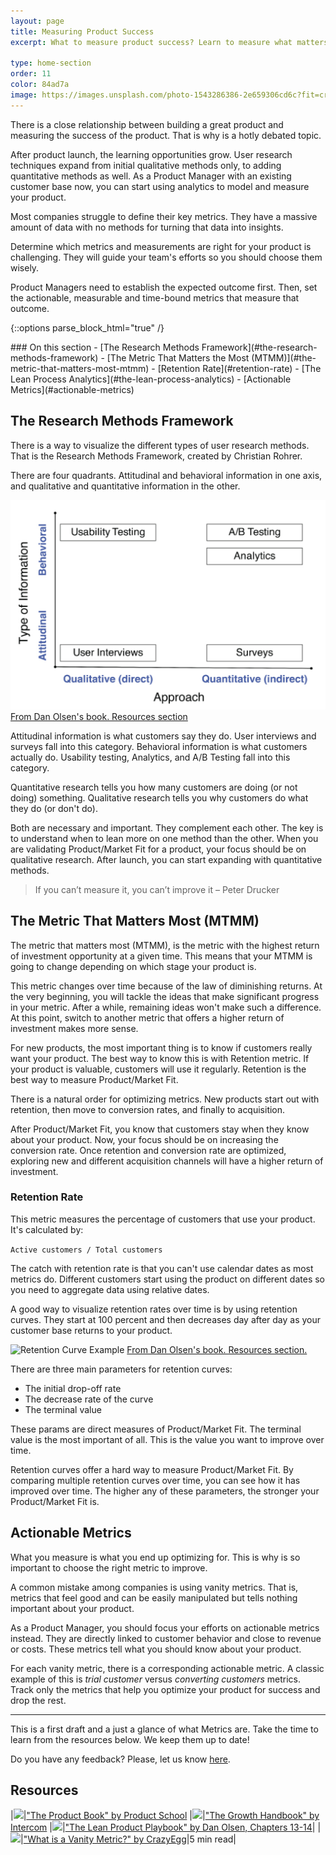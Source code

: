 ```yaml
---
layout: page
title: Measuring Product Success
excerpt: What to measure product success? Learn to measure what matters.

type: home-section
order: 11
color: 84ad7a
image: https://images.unsplash.com/photo-1543286386-2e659306cd6c?fit=crop&w=300&q=80
---
```


There is a close relationship between building a great product and measuring the success of the product. That is why is a hotly debated topic.

After product launch, the learning opportunities grow. User research techniques expand from initial qualitative methods only, to adding quantitative methods as well. As a Product Manager with an existing customer base now, you can start using analytics to model and measure your product.

Most companies struggle to define their key metrics. They have a massive amount of data with no methods for turning that data into insights.

Determine which metrics and measurements are right for your product is challenging. They will guide your team's efforts so you should choose them wisely.

Product Managers need to establish the expected outcome first. Then, set the actionable, measurable and time-bound metrics that measure that outcome.

{::options parse_block_html="true" /}
<div class="table-of-content">
### On this section
- [The Research Methods Framework](#the-research-methods-framework)
- [The Metric That Matters the Most (MTMM)](#the-metric-that-matters-most-mtmm)
	- [Retention Rate](#retention-rate)
- [The Lean Process Analytics](#the-lean-process-analytics)
- [Actionable Metrics](#actionable-metrics)
</div>

## The Research Methods Framework

There is a way to visualize the different types of user research methods. That is the Research Methods Framework, created by Christian Rohrer.

There are four quadrants. Attitudinal and behavioral information in one axis, and qualitative and quantitative information in the other.

![](images/research-methods-framework.png "The Research Methods Framework")
<span>[From Dan Olsen's book. Resources section](#resources)</span>

Attitudinal information is what customers say they do. User interviews and surveys fall into this category. Behavioral information is what customers actually do. Usability testing, Analytics, and A/B Testing fall into this category.

Quantitative research tells you how many customers are doing (or not doing) something. Qualitative research tells you why customers do what they do (or don't do).

Both are necessary and important. They complement each other. The key is to understand when to lean more on one method than the other. When you are validating Product/Market Fit for a product, your focus should be on qualitative research. After launch, you can start expanding with quantitative methods.

> If you can’t measure it, you can’t improve it – Peter Drucker

## The Metric That Matters Most (MTMM)

The metric that matters most (MTMM), is the metric with the highest return of investment opportunity at a given time. This means that your MTMM is going to change depending on which stage your product is.

This metric changes over time because of the law of diminishing returns. At the very beginning, you will tackle the ideas that make significant progress in your metric.  After a while, remaining ideas won't make such a difference. At this point, switch to another metric that offers a higher return of investment makes more sense.

For new products, the most important thing is to know if customers really want your product. The best way to know this is with Retention metric. If your product is valuable, customers will use it regularly. Retention is the best way to measure Product/Market Fit.

There is a natural order for optimizing metrics. New products start out with retention, then move to conversion rates, and finally to acquisition.

After Product/Market Fit, you know that customers stay when they know about your product. Now, your focus should be on increasing the conversion rate. Once retention and conversion rate are optimized, exploring new and different acquisition channels will have a higher return of investment.

### Retention Rate

This metric measures the percentage of customers that use your product. It's calculated by:

```Active customers / Total customers```

The catch with retention rate is that you can't use calendar dates as most metrics do. Different customers start using the product on different dates so you need to aggregate data using relative dates.

A good way to visualize retention rates over time is by using retention curves. They start at 100 percent and then decreases day after day as your customer base returns to your product.

![](images/retention-curve.png "Retention Curve Example")
<span>[From Dan Olsen's book. Resources section.](#resources)</span>

There are three main parameters for retention curves:
- The initial drop-off rate
- The decrease rate of the curve
- The terminal value

These params are direct measures of Product/Market Fit. The terminal value is the most important of all. This is the value you want to improve over time.

Retention curves offer a hard way to measure Product/Market Fit. By comparing multiple retention curves over time, you can see how it has improved over time. The higher any of these parameters, the stronger your Product/Market Fit is.

## Actionable Metrics

What you measure is what you end up optimizing for. This is why is so important to choose the right metric to improve.

A common mistake among companies is using vanity metrics. That is, metrics that feel good and can be easily manipulated but tells nothing important about your product. 

As a Product Manager, you should focus your efforts on actionable metrics instead. They are directly linked to customer behavior and close to revenue or costs. These metrics tell what you should know about your product.

For each vanity metric, there is a corresponding actionable metric. A classic example of this is *trial customer* versus *converting customers* metrics. Track only the metrics that help you optimize your product for success and drop the rest.

---

This is a first draft and a just a glance of what Metrics are. Take the time to learn from the resources below. We keep them up to date!

Do you have any feedback? Please, let us know [here](https://forms.gle/8VSU94ehuD1EBGG46).

## Resources

|![](https://img.icons8.com/ios/50/000000/book.png)|["The Product Book" by Product School](https://www.productschool.com/the-product-book/)
|![](https://img.icons8.com/ios/50/000000/book.png)|["The Growth Handbook" by Intercom](https://www.intercom.com/books/growth-handbook)
|![](https://img.icons8.com/ios/50/000000/book.png)|["The Lean Product Playbook" by Dan Olsen, Chapters 13-14](https://www.amazon.com/Lean-Product-Playbook-Innovate-Products/dp/1118960874/)|
|![](https://img.icons8.com/ios/50/000000/notepad.png)|["What is a Vanity Metric?" by CrazyEgg](https://www.crazyegg.com/blog/glossary/what-is-a-vanity-metric/)|5 min read|